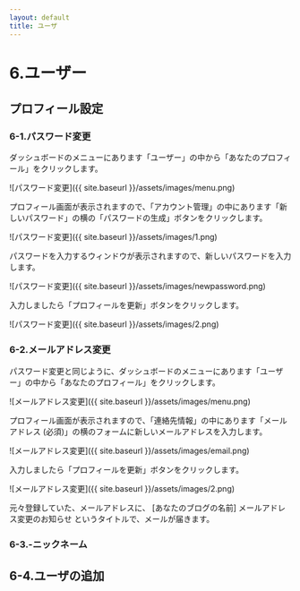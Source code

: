 ```yaml
---
layout: default
title: ユーザ
---
```

# 6.ユーザー

## プロフィール設定

### 6-1.パスワード変更

ダッシュボードのメニューにあります「ユーザー」の中から「あなたのプロフィール」をクリックします。

![パスワード変更]({{ site.baseurl }}/assets/images/menu.png)

プロフィール画面が表示されますので、「アカウント管理」の中にあります「新しいパスワード」の横の「パスワードの生成」ボタンをクリックします。

![パスワード変更]({{ site.baseurl }}/assets/images/1.png)

パスワードを入力するウィンドウが表示されますので、新しいパスワードを入力します。

![パスワード変更]({{ site.baseurl }}/assets/images/newpassword.png)

入力しましたら「プロフィールを更新」ボタンをクリックします。

![パスワード変更]({{ site.baseurl }}/assets/images/2.png)


### 6-2.メールアドレス変更

パスワード変更と同じように、ダッシュボードのメニューにあります「ユーザー」の中から「あなたのプロフィール」をクリックします。

![メールアドレス変更]({{ site.baseurl }}/assets/images/menu.png)

プロフィール画面が表示されますので、「連絡先情報」の中にあります「メールアドレス (必須)」の横のフォームに新しいメールアドレスを入力します。

![メールアドレス変更]({{ site.baseurl }}/assets/images/email.png)

入力しましたら「プロフィールを更新」ボタンをクリックします。

![メールアドレス変更]({{ site.baseurl }}/assets/images/2.png)

元々登録していた、メールアドレスに、 [あなたのブログの名前] メールアドレス変更のお知らせ というタイトルで、メールが届きます。


### 6-3.-ニックネーム

## 6-4.ユーザの追加
